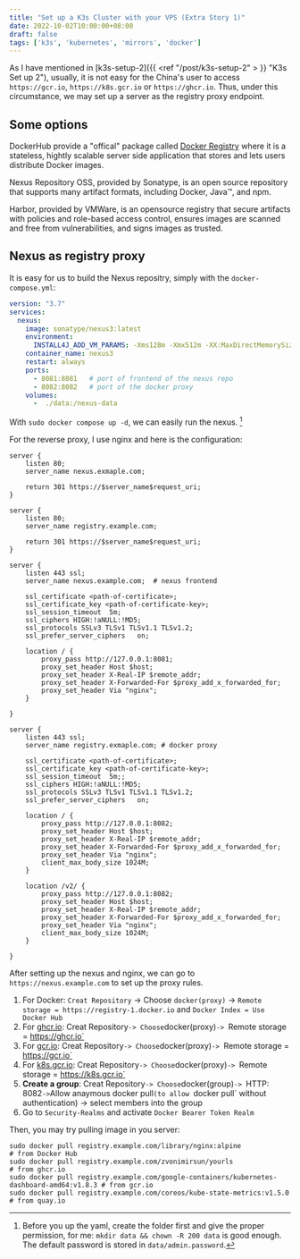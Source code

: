```yaml
---
title: "Set up a K3s Cluster with your VPS (Extra Story 1)"
date: 2022-10-02T10:00:00+08:00
draft: false
tags: ['k3s', 'kubernetes', 'mirrors', 'docker']
---
```


As I have mentioned in [k3s-setup-2]({{ <ref "/post/k3s-setup-2" > }} "K3s Set up 2"), usually, it is not easy for the China's user to access `https://gcr.io`, `https://k8s.gcr.io` or `https://ghcr.io`. Thus, under this circumstance, we may set up a server as the registry proxy endpoint.

## Some options

DockerHub provide a "offical" package called [Docker Registry](https://docs.docker.com/registry/) where it is a stateless, hightly scalable server side application that stores and lets users distribute Docker images. 

Nexus Repository OSS, provided by Sonatype, is an open source repository that supports many artifact formats, including Docker, Java™, and npm.

Harbor, provided by VMWare,  is an opensource registry that secure artifacts with policies and role-based access control, ensures images are scanned and free from vulnerabilities, and signs images as trusted. 

## Nexus as registry proxy

It is easy for us to build the Nexus repositry, simply with the `docker-compose.yml`:

```yaml
version: "3.7"
services:
  nexus:
    image: sonatype/nexus3:latest
    environment:
      INSTALL4J_ADD_VM_PARAMS: -Xms128m -Xmx512m -XX:MaxDirectMemorySize=512m # decrease the occupancy rate of nexus
    container_name: nexus3
    restart: always
    ports:
      - 8081:8081   # port of frontend of the nexus repo
      - 8082:8082   # port of the docker proxy
    volumes:
      -  ./data:/nexus-data
```

With `sudo docker compose up -d`, we can easily run the nexus. [^1]

For the reverse proxy, I use nginx and here is the configuration:

```shell
server {
    listen 80;
    server_name nexus.exmaple.com;

    return 301 https://$server_name$request_uri;
}

server {
    listen 80;
    server_name registry.example.com;

    return 301 https://$server_name$request_uri;
}

server {
    listen 443 ssl;
    server_name nexus.example.com;  # nexus frontend

    ssl_certificate <path-of-certificate>;
    ssl_certificate_key <path-of-certificate-key>;
    ssl_session_timeout  5m;
    ssl_ciphers HIGH:!aNULL:!MD5;
    ssl_protocols SSLv3 TLSv1 TLSv1.1 TLSv1.2;
    ssl_prefer_server_ciphers   on;

    location / {
        proxy_pass http://127.0.0.1:8081;
        proxy_set_header Host $host;
        proxy_set_header X-Real-IP $remote_addr;
        proxy_set_header X-Forwarded-For $proxy_add_x_forwarded_for;
        proxy_set_header Via "nginx";
    }

}

server {
    listen 443 ssl;
    server_name registry.exmaple.com; # docker proxy

    ssl_certificate <path-of-certificate>;
    ssl_certificate_key <path-of-certificate-key>;
    ssl_session_timeout  5m;;
    ssl_ciphers HIGH:!aNULL:!MD5;
    ssl_protocols SSLv3 TLSv1 TLSv1.1 TLSv1.2;
    ssl_prefer_server_ciphers   on;

    location / {
        proxy_pass http://127.0.0.1:8082;
        proxy_set_header Host $host;
        proxy_set_header X-Real-IP $remote_addr;
        proxy_set_header X-Forwarded-For $proxy_add_x_forwarded_for;
        proxy_set_header Via "nginx";
        client_max_body_size 1024M;
    }

    location /v2/ {
        proxy_pass http://127.0.0.1:8082;
        proxy_set_header Host $host;
        proxy_set_header X-Real-IP $remote_addr;
        proxy_set_header X-Forwarded-For $proxy_add_x_forwarded_for;
        proxy_set_header Via "nginx";
        client_max_body_size 1024M;
    }

}
```

After setting up the nexus and nginx, we can go to `https://nexus.example.com` to set up the proxy rules.

1. For Docker: `Creat Repository` -> Choose `docker(proxy)` ->  `Remote storage = https://registry-1.docker.io` and `Docker Index = Use Docker Hub`
2. For [ghcr.io](https://ghcr.io):  Creat Repository` -> Choose `docker(proxy)` ->  `Remote storage = https://ghcr.io` 
3. For [gcr.io](https://gcr.io):  Creat Repository` -> Choose `docker(proxy)` ->  `Remote storage = https://gcr.io` 
4. For [k8s.gcr.io](https://k8s.gcr.io):  Creat Repository` -> Choose `docker(proxy)` ->  `Remote storage = https://k8s.gcr.io` 
5. **Create a group**:  Creat Repository` -> Choose `docker(group)` ->  `HTTP: 8082` -> `Allow anaymous docker pull`(to allow `docker pull` without authentication) -> select members into the group
6. Go to `Security-Realms` and activate `Docker Bearer Token Realm`

Then, you may try pulling image in you server:

```shell
sudo docker pull registry.example.com/library/nginx:alpine                                # from Docker Hub
sudo docker pull registry.example.com/zvonimirsun/yourls                                  # from ghcr.io
sudo docker pull registry.example.com/google-containers/kubernetes-dashboard-amd64:v1.8.3 # from gcr.io
sudo docker pull registry.example.com/coreos/kube-state-metrics:v1.5.0                    # from quay.io
```


[^1]: Before you up the yaml, create the folder first and give the proper permission, for me: `mkdir data && chown -R 200 data` is good enough. The default password is stored in `data/admin.password`.